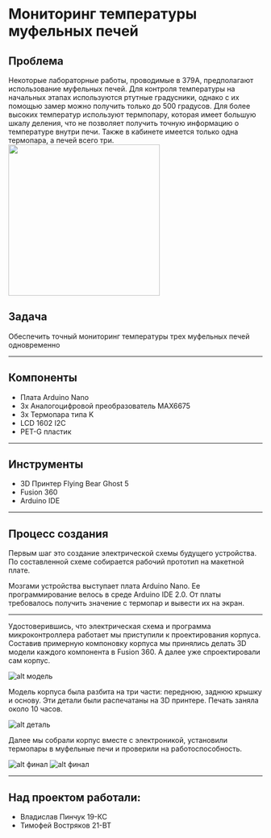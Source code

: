 # Мониторинг температуры муфельных печей

## Проблема
Некоторые лабораторные работы, проводимые в 379А, предполагают использование муфельных печей. 
Для контроля температуры на начальных этапах используются ртутные градусники, 
однако с их помощью замер можно получить только до 500 градусов. 
Для более высоких температур используют термпопару, которая имеет большую шкалу деления,
что не позволяет получить точную информацию о температуре внутри печи. Также в кабинете имеется только одна термопара, а печей всего три.
<img src="https://sun9-55.userapi.com/impg/iIh3K7vBh4_prumo5oRm5jgNN-KnvFzLr9DB2w/_6t7Vuc4TP8.jpg?size=2560x1178&quality=95&sign=b0cdf95ef62f373f52b3997be1795dec&type=album" width="300" height="auto">

## Задача
Обеспечить точный мониторинг температуры трех муфельных печей одновременно

---

## Компоненты
- Плата Arduino Nano
- 3x Аналогоцифровой преобразователь MAX6675
- 3x Термопара типа K
- LCD 1602 I2C
- PET-G пластик

---

## Инструменты
- 3D Принтер Flying Bear Ghost 5
- Fusion 360
- Arduino IDE

---

## Процесс создания

Первым шаг это создание электрической схемы будущего устройства.
По составленной схеме собирается рабочий прототип на макетной плате.

Мозгами устройства выступает плата Arduino Nano. Ее программирование велось в среде Arduino IDE 2.0.
От платы требовалось получить значение с термопар и вывести их на экран.

---

Удостоверившись, что электрическая схема и программа микроконтроллера работает
мы приступили к проектирования корпуса. Составив примерную компоновку корпуса мы принялись
делать 3D модели каждого компонента в Fusion 360. А далее уже спроектировали сам корпус.

![alt модель](https://sun9-35.userapi.com/impg/ihPscY7y8kmBRXhznQvzA2f1NOpP9-3aEkCxRA/HsQdci_2NPk.jpg?size=1920x1080&quality=95&sign=86b4e495eb478980273642b324740ac1&type=album)

Модель корпуса была разбита на три части: переднюю, заднюю крышку и основу.
Эти детали были распечатаны на 3D принтере. Печать заняла около 10 часов.

![alt деталь](https://sun9-84.userapi.com/impg/C68tDJhAacva_rv7a2mD99AuOt1mUsPUUAojmA/S5VlnxVfxO0.jpg?size=1080x612&quality=95&sign=ec0188d0a32539f70ada16e2cfc78039&type=album)

Далее мы собрали корпус вместе с электроникой, установили термопары в муфельные печи и проверили на работоспособность.

![alt финал ](https://sun9-80.userapi.com/impg/8VkSNokwi3wApw8PlSdQ81E_hokFf3Z1KAQnLg/le6F1isoniM.jpg?size=1840x2096&quality=95&sign=384f772cc3d681df497939ae95366a7c&type=album)
![alt финал](https://sun9-28.userapi.com/impg/TccEJRasAeoqJUmQ3X-57alI11_S_CK5TW4G1A/u9G7jNMXWkM.jpg?size=1840x1320&quality=95&sign=c3f6ea8cbfde1d5dbcf71e254c08f6ad&type=album)

---

## Над проектом работали:
- Владислав Пинчук 19-КС
- Тимофей Востряков 21-ВТ
